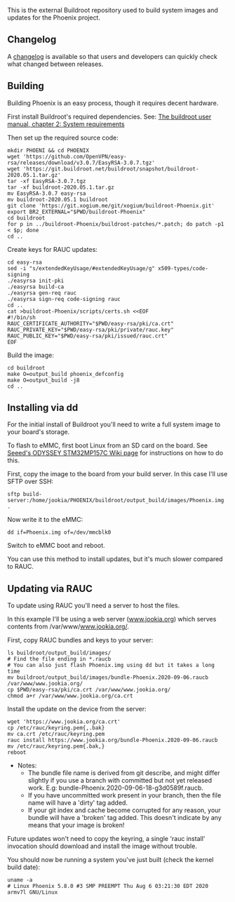This is the external Buildroot repository used to build system images and
updates for the Phoenix project.

Changelog
--------

A [changelog](https://git.xogium.me/xogium/buildroot-Phoenix/blob/phoenix-stable/changelog.md) is available so that users and developers can quickly check what changed between releases.

Building
--------

Building Phoenix is an easy process, though it requires decent hardware.

First install Buildroot's required dependencies. See:
[The buildroot user manual, chapter 2: System requirements](https://buildroot.org/downloads/manual/manual.html#requirement)

Then set up the required source code:

```
mkdir PHOENI && cd PHOENIX
wget 'https://github.com/OpenVPN/easy-rsa/releases/download/v3.0.7/EasyRSA-3.0.7.tgz'
wget 'https://git.buildroot.net/buildroot/snapshot/buildroot-2020.05.1.tar.gz'
tar -xf EasyRSA-3.0.7.tgz
tar -xf buildroot-2020.05.1.tar.gz
mv EasyRSA-3.0.7 easy-rsa
mv buildroot-2020.05.1 buildroot
git clone 'https://git.xogium.me/git/xogium/buildroot-Phoenix.git'
export BR2_EXTERNAL="$PWD/buildroot-Phoenix"
cd buildroot
for p in ../buildroot-Phoenix/buildroot-patches/*.patch; do patch -p1 < $p; done
cd ..
```

Create keys for RAUC updates:

```
cd easy-rsa
sed -i "s/extendedKeyUsage/#extendedKeyUsage/g" x509-types/code-signing
./easyrsa init-pki
./easyrsa build-ca
./easyrsa gen-req rauc
./easyrsa sign-req code-signing rauc
cd ..
cat >buildroot-Phoenix/scripts/certs.sh <<EOF
#!/bin/sh
RAUC_CERTIFICATE_AUTHORITY="$PWD/easy-rsa/pki/ca.crt"
RAUC_PRIVATE_KEY="$PWD/easy-rsa/pki/private/rauc.key"
RAUC_PUBLIC_KEY="$PWD/easy-rsa/pki/issued/rauc.crt"
EOF
```

Build the image:

```
cd buildroot
make O=output_build phoenix_defconfig
make O=output_build -j8
cd ..
```

Installing via dd
-----------------

For the initial install of Buildroot you'll need to write a full system image to your board's storage.

To flash to eMMC, first boot Linux from an SD card on the board. See [Seeed's ODYSSEY STM32MP157C Wiki page](https://wiki.seeedstudio.com/ODYSSEY-STM32MP157C/) for instructions on how to do this.

First, copy the image to the board from your build server. In this case I'll use SFTP over SSH:

```
sftp build-server:/home/jookia/PHOENIX/buildroot/output_build/images/Phoenix.img .
```

Now write it to the eMMC:

```
dd if=Phoenix.img of=/dev/mmcblk0
```

Switch to eMMC boot and reboot.

You can use this method to install updates, but it's much slower compared to RAUC.

Updating via RAUC
-----------------

To update using RAUC you'll need a server to host the files.

In this example I'll be using a web server (www.jookia.org) which serves contents from /var/www/www.jookia.org/.

First, copy RAUC bundles and keys to your server:

```
ls buildroot/output_build/images/
# Find the file ending in *.raucb
# You can also just flash Phoenix.img using dd but it takes a long time
mv buildroot/output_build/images/bundle-Phoenix.2020-09-06.raucb /var/www/www.jookia.org/
cp $PWD/easy-rsa/pki/ca.crt /var/www/www.jookia.org/
chmod a+r /var/www/www.jookia.org/ca.crt
```

Install the update on the device from the server:

```
wget 'https://www.jookia.org/ca.crt'
cp /etc/rauc/keyring.pem{,.bak}
mv ca.crt /etc/rauc/keyring.pem
rauc install https://www.jookia.org/bundle-Phoenix.2020-09-06.raucb
mv /etc/rauc/keyring.pem{.bak,}
reboot
```

* Notes:
	* The bundle file name is derived from git describe, and might differ slightly if you use a branch with committed but not yet released work. E.g: bundle-Phoenix.2020-09-06-18-g3d0589f.raucb.
	* If you have uncommitted work present in your branch, then the file name will have a 'dirty' tag added.
	* If your git index and cache become corrupted for any reason, your bundle will have a 'broken' tag added. This doesn't indicate by any means that your image is broken!

Future updates won't need to copy the keyring, a single 'rauc install'
invocation should download and install the image without trouble.

You should now be running a system you've just built (check the kernel build date):

```
uname -a
# Linux Phoenix 5.8.0 #3 SMP PREEMPT Thu Aug 6 03:21:30 EDT 2020 armv7l GNU/Linux
```

